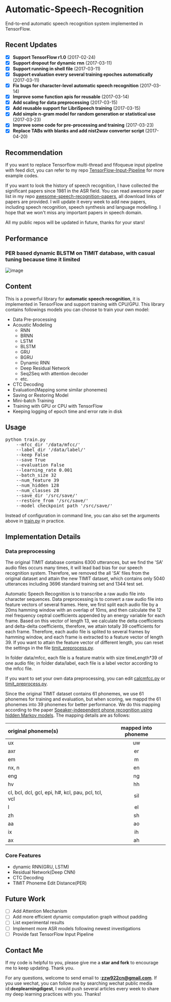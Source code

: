 # Automatic-Speech-Recognition
End-to-end automatic speech recognition system implemented in TensorFlow.

## Recent Updates
- [x] **Support TensorFlow r1.0** (2017-02-24)
- [x] **Support dropout for dynamic rnn** (2017-03-11)
- [x] **Support running in shell file** (2017-03-11)
- [x] **Support evaluation every several training epoches automatically** (2017-03-11)
- [x] **Fix bugs for character-level automatic speech recognition** (2017-03-14)
- [x] **Improve some function apis for reusable** (2017-03-14)
- [x] **Add scaling for data preprocessing** (2017-03-15)
- [x] **Add reusable support for LibriSpeech training** (2017-03-15)
- [x] **Add simple n-gram model for random generation or statistical use** (2017-03-23)
- [x] **Improve some code for pre-processing and training** (2017-03-23)
- [x] **Replace TABs with blanks and add nist2wav converter script** (2017-04-20)

## Recommendation
If you want to replace Tensorflow multi-thread and fifoqueue input pipeline with feed dict, you can refer to my repo [TensorFlow-Input-Pipeline](https://github.com/zzw922cn/TensorFlow-Input-Pipeline) for more example codes.

If you want to look the history of speech recognition, I have collected the significant papers since 1981 in the ASR field. You can read awesome paper list in my repo [awesome-speech-recognition-papers](https://github.com/zzw922cn/awesome-speech-recognition-papers), all download links of papers are provided. I will update it every week to add new papers, including speech recognition, speech synthesis and language modelling. I hope that we won't miss any important papers in speech domain.

All my public repos will be updated in future, thanks for your stars!

## Performance
### PER based dynamic BLSTM on TIMIT database, with casual tuning because time it limited
![image](https://github.com/zzw922cn/Automatic_Speech_Recognition/blob/master/PER.png)

## Content
This is a powerful library for **automatic speech recognition**, it is implemented in TensorFlow and support training with CPU/GPU. This library contains followings models you can choose to train your own model:
* Data Pre-processing
* Acoustic Modeling
  * RNN
  * BRNN
  * LSTM
  * BLSTM
  * GRU
  * BGRU
  * Dynamic RNN
  * Deep Residual Network
  * Seq2Seq with attention decoder
  * etc.
* CTC Decoding
* Evaluation(Mapping some similar phonemes)  
* Saving or Restoring Model
* Mini-batch Training
* Training with GPU or CPU with TensorFlow
* Keeping logging of epoch time and error rate in disk

## Usage
<pre>
python train.py
	--mfcc_dir '/data/mfcc/'
	--label_dir '/data/label/'
	--keep False
	--save True
	--evaluation False
	--learning_rate 0.001
	--batch_size 32
	--num_feature 39
	--num_hidden 128
	--num_classes 28
	--save_dir '/src/save/'
	--restore_from '/src/save/'
	--model_checkpoint_path '/src/save/'
</pre>
Instead of configuration in command line, you can also set the arguments above in [train.py](https://github.com/zzw922cn/Automatic-Speech-Recognition/blob/master/src/main/train.py) in practice.

## Implementation Details

### Data preprocessing
The original TIMIT database contains 6300 utterances, but we find the 'SA' audio files occurs many times, it will lead bad bias for our speech recognition system. Therefore, we removed the all 'SA' files from the original dataset and attain the new TIMIT dataset, which contains only 5040 utterances including 3696 standard training set and 1344 test set.

Automatic Speech Recognition is to transcribe a raw audio file into character sequences. Data preprocessing is to convert a raw audio file into feature vectors of several frames. Here, we first split each audio file by a 20ms hamming window with an overlap of 10ms, and then calculate the 12 mel frequency ceptral coefficients appended by an energy variable for each frame. Based on this vector of length 13, we calculate the delta coefficients and delta-delta coefficients, therefore, we attain totally 39 coefficients for each frame. Therefore, each audio file is splited to several frames by hamming window, and each frame is extracted to a feature vector of length 39. If you want to attain the feature vector of different length, you can reset the settings in the file [timit\_preprocess.py](https://github.com/zzw922cn/Automatic-Speech-Recognition/blob/master/src/feature/timit_preprocess.py).

In folder data/mfcc, each file is a feature matrix with size timeLength\*39 of one audio file; in folder data/label, each file is a label vector according to the mfcc file.

If you want to set your own data preprocessing, you can edit [calcmfcc.py](https://github.com/zzw922cn/Automatic-Speech-Recognition/blob/master/src/feature/calcmfcc.py) or [timit_preprocess.py](https://github.com/zzw922cn/Automatic-Speech-Recognition/blob/master/src/feature/timit_preprocess.py).

Since the original TIMIT dataset contains 61 phonemes, we use 61 phonemes for training and evaluation, but when scoring, we mappd the 61 phonemes into 39 phonemes for better performance. We do this mapping according to the paper [Speaker-independent phone recognition using hidden Markov models](http://repository.cmu.edu/cgi/viewcontent.cgi?article=2768&context=compsci). The mapping details are as follows:

| original phoneme(s) | mapped into phoneme |
| :------------------  | :-------------------: |
| ux | uw |
| axr | er |
| em | m |
| nx, n  | en |
| eng | ng |
| hv | hh |
| cl, bcl, dcl, gcl, epi, h#, kcl, pau, pcl, tcl, vcl | sil |
| l | el |
| zh | sh |
| aa | ao |
| ix | ih |
| ax | ah | 
 

### Core Features
+ dynamic RNN(GRU, LSTM)
+ Residual Network(Deep CNN)
+ CTC Decoding
+ TIMIT Phoneme Edit Distance(PER)

## Future Work
- [ ] Add Attention Mechanism
- [ ] Add more efficient dynamic computation graph without padding
- [ ] List experimental results 
- [ ] Implement more ASR models following newest investigations 
- [ ] Provide fast TensorFlow Input Pipeline 

## Contact Me
If my code is helpful to you, please give me a **star and fork** to encourage me to keep updating. Thank you.

For any questions, welcome to send email to :**zzw922cn@gmail.com**. If you use wechat, you can follow me by searching wechat public media id:**deeplearningdigest**, I would push several articles every week to share my deep learning practices with you. Thanks!

